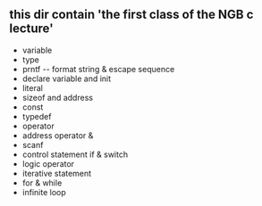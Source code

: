## this dir contain 'the first class of the NGB c lecture'

 - variable
 - type
 - prntf
 --  format string & escape sequence
 - declare variable and init
 - literal
 - sizeof and address
 - const
 - typedef
 - operator
 - address operator &
 - scanf
 - control statement if & switch
 - logic operator
 - iterative statement
 - for & while
 - infinite loop
